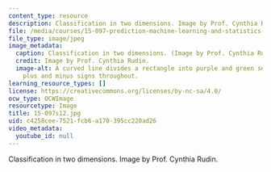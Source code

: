 ```yaml
---
content_type: resource
description: Classification in two dimensions. Image by Prof. Cynthia Rudin.
file: /media/courses/15-097-prediction-machine-learning-and-statistics-spring-2012/c4258cee7521fcb6a170395cc220ad26_15-097s12.jpg
file_type: image/jpeg
image_metadata:
  caption: Classification in two dimensions. (Image by Prof. Cynthia Rudin.)
  credit: Image by Prof. Cynthia Rudin.
  image-alt: A curved line divides a rectangle into purple and green sections, with
    plus and minus signs throughout.
learning_resource_types: []
license: https://creativecommons.org/licenses/by-nc-sa/4.0/
ocw_type: OCWImage
resourcetype: Image
title: 15-097s12.jpg
uid: c4258cee-7521-fcb6-a170-395cc220ad26
video_metadata:
  youtube_id: null
---
```

Classification in two dimensions. Image by Prof. Cynthia Rudin.